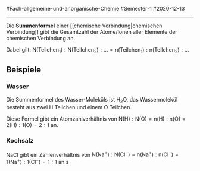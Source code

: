 #Fach-allgemeine-und-anorganische-Chemie  #Semester-1 #2020-12-13

---

Die **Summenformel** einer [[chemische Verbindung|chemischen Verbindung]] gibt die Gesamtzahl der Atome/Ionen aller Elemente der chemischen Verbindung an.

Dabei gilt: $\mathrm{N(Teilchen_1):N(Teilchen_2) : … = n(Teilchen_1):n(Teilchen_2) : …}$

## Beispiele

### Wasser

Die Summenformel des Wasser-Moleküls ist $\mathrm{H_2O}$, das Wassermolekül besteht aus zwei $\mathrm{H}$ Teilchen und einem $\mathrm{O}$ Teilchen. 

Diese Formel gibt ein Atomzahlverhältnis von $\mathrm{N(H):N(O)=n(H):n(O)=2(H):1(O)}=2:1$ an.
 

### Kochsalz

$\mathrm{NaCl}$ gibt ein Zahlenverhältnis von $\mathrm{N(Na^+):N(Cl^-)=n(Na^+):n(Cl^-)=1(Na^+):1(Cl^-)}=1:1$ an.s